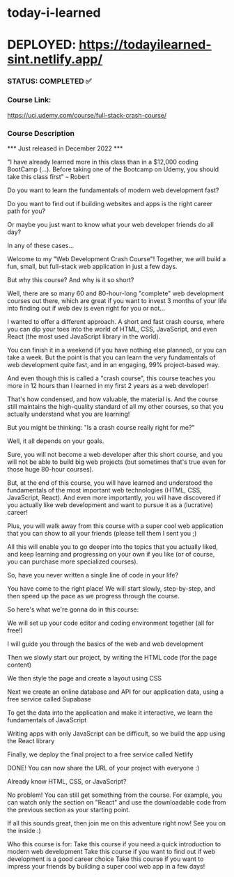 # today-i-learned



# DEPLOYED: https://todayilearned-sint.netlify.app/

### STATUS: COMPLETED ✅

### Course Link:
https://uci.udemy.com/course/full-stack-crash-course/

### Course Description
*** Just released in December 2022 ***

"I have already learned more in this class than in a $12,000 coding BootCamp (...). Before taking one of the Bootcamp on Udemy, you should take this class first" – Robert

Do you want to learn the fundamentals of modern web development fast?

Do you want to find out if building websites and apps is the right career path for you?

Or maybe you just want to know what your web developer friends do all day?

In any of these cases...

Welcome to my "Web Development Crash Course"! Together, we will build a fun, small, but full-stack web application in just a few days.



But why this course? And why is it so short?

Well, there are so many 60 and 80-hour-long "complete" web development courses out there, which are great if you want to invest 3 months of your life into finding out if web dev is even right for you or not...

I wanted to offer a different approach. A short and fast crash course, where you can dip your toes into the world of HTML, CSS, JavaScript, and even React (the most used JavaScript library in the world).

You can finish it in a weekend (if you have nothing else planned), or you can take a week. But the point is that you can learn the very fundamentals of web development quite fast, and in an engaging, 99% project-based way.

And even though this is called a "crash course", this course teaches you more in 12 hours than I learned in my first 2 years as a web developer!

That's how condensed, and how valuable, the material is. And the course still maintains the high-quality standard of all my other courses, so that you actually understand what you are learning!



But you might be thinking: "Is a crash course really right for me?"

Well, it all depends on your goals.

Sure, you will not become a web developer after this short course, and you will not be able to build big web projects (but sometimes that's true even for those huge 80-hour courses).

But, at the end of this course, you will have learned and understood the fundamentals of the most important web technologies (HTML, CSS, JavaScript, React). And even more importantly, you will have discovered if you actually like web development and want to pursue it as a (lucrative) career!

Plus, you will walk away from this course with a super cool web application that you can show to all your friends (please tell them I sent you ;)

All this will enable you to go deeper into the topics that you actually liked, and keep learning and progressing on your own if you like (or of course, you can purchase more specialized courses).



So, have you never written a single line of code in your life?

You have come to the right place! We will start slowly, step-by-step, and then speed up the pace as we progress through the course.

So here's what we're gonna do in this course:

We will set up your code editor and coding environment together (all for free!)

I will guide you through the basics of the web and web development

Then we slowly start our project, by writing the HTML code (for the page content)

We then style the page and create a layout using CSS

Next we create an online database and API for our application data, using a free service called Supabase

To get the data into the application and make it interactive, we learn the fundamentals of JavaScript

Writing apps with only JavaScript can be difficult, so we build the app using the React library

Finally, we deploy the final project to a free service called Netlify

DONE! You can now share the URL of your project with everyone :)



Already know HTML, CSS, or JavaScript?

No problem! You can still get something from the course. For example, you can watch only the section on "React" and use the downloadable code from the previous section as your starting point.



If all this sounds great, then join me on this adventure right now! See you on the inside :)

Who this course is for:
Take this course if you need a quick introduction to modern web development
Take this course if you want to find out if web development is a good career choice
Take this course if you want to impress your friends by building a super cool web app in a few days!
